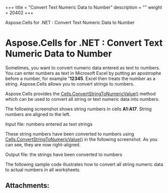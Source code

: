 +++
title = "Convert Text Numeric Data to Number" 
description = "" 
weight = 20402 
+++

Aspose.Cells for .NET : Convert Text Numeric Data to Number  

# Aspose.Cells for .NET : Convert Text Numeric Data to Number


Sometimes, you want to convert numeric data entered as text to numbers. You can enter numbers as text in Microsoft Excel by putting an apostrophe before a number, for example **'12345**. Excel then treats the number as a string. Aspose.Cells allows you to convert strings to numbers.

Aspose.Cells provides the [Cells.ConvertStringToNumericValue()](https://apireference.aspose.com/net/cells/aspose.cells/cells/methods/convertstringtonumericvalue) method which can be used to convert all string or text numeric data into numbers.

The following screenshot shows string numbers in cells **A1:A17**. String numbers are aligned to the left.

Input file: numbers entered as text strings


These string numbers have been converted to numbers using [Cells.ConvertStringToNumericValue()](https://apireference.aspose.com/net/cells/aspose.cells/cells/methods/convertstringtonumericvalue) in the following screenshot. As you can see, they are now right-aligned.

Output file: the strings have been converted to numbers


The following sample code illustrates how to convert all string numeric data to actual numbers in all worksheets.

## Attachments:


